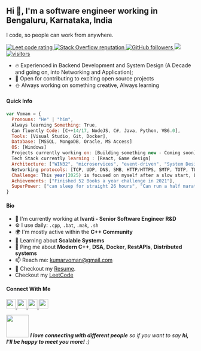 <!--
**kumarvoman/kumarvoman** is a ✨ _special_ ✨ repository because its `README.md` (this file) appears on your GitHub profile.

--->


## Hi 👋, I'm a software engineer working in Bengaluru, Karnataka, India
I code, so people can work from anywhere.
<p align="left">
  <a href="https://leetcode.com/kumarvoman/">
    <img src="https://cp-logo.vercel.app/leetcode/sudiptob2" alt="Leet code rating" />
  </a>
  <!------
  <a href="https://hackerrank.com/profile/kumarvoman">
    <img src="https://raw.githubusercontent.com/kumarvoman/hackerrank-stats/main/output/rating.svg" alt="Hackerrank code rating" />
  </a>
-->
  <a href="[https://stackoverflow.com/users/5921662/sudipto](https://stackoverflow.com/users/7059433/voman-kumar)">
    <img alt="Stack Overflow reputation" src="https://img.shields.io/stackexchange/stackoverflow/r/5921662?color=orange&label=reputation&logo=stackoverflow">
  </a>
  <a href="https://github.com/kumarvoman?tab=followers">
    <img alt="GitHub followers" src="https://img.shields.io/github/followers/sudiptob2?color=green&logo=github">
  </a>

  <a href="https://github.com/milaan9/milaan9/pulse" alt="Activity">
      <img src="https://img.shields.io/github/commit-activity/m/kumarvoman/kumarvoman" />
  </a>

  <a href="https://github.com/kumarvoman/">
    <img src="https://komarev.com/ghpvc/?username=sudiptob2" alt="visitors" />
  </a>

</p>


<!--
- ✨ Contributing to [LoadBalancer](https://github.com/chkware/cli);
-->
- :fire: Experienced in Backend Development and System Design (A Decade and going on, into Networking and Application);
- :calendar: Open for contributing to exciting open source projects
- ⛄ Always working on something creative, Always learning

#### Quick Info

```javascript
var Voman = {
  Pronouns: "He" | "him",
  Always learning Something: True,
  Can fluently Code: [C++14/17, NodeJS, C#, Java, Python, VB6.0],
  Tools: [Visual Studio, Git, Docker],
  Database: [MSSQL, MongoDB, Oracle, MS Access]
  OS: [Windows]
  Projects currently working on: [Building something new - Coming soon]
  Tech Stack currently learning : [React, Game design]
  Architecture: ["WIN32", "microservices", "event-driven", "System Design", "ZTNA"],
  Networking protocols: [TCP, UDP, DNS, SMB, HTTP/HTTPS, SMTP, TOTP, TLS]
  Challenge: This year(2025) is focused on myself after a slow start, Learning Calisthenics, and Preparing for a full marathon.
  Achievements: ["Finished 52 Books a year challenge in 2021"],
  SuperPower: ["can sleep for straight 26 hours", "Can run a half marathon any day"]
}
```

#### Bio

- 🏢 I'm currently working at **Ivanti - Senior Software Engineer R&D**
- ⚙️ I use daily: `.cpp`, `.bat`, `.mak`, `.sh`
- 🌍 I'm mostly active within the **C++ Community**
- 🌱 Learning about **Scalable Systems**
- 💬 Ping me about **Modern C++**, **DSA**, **Docker**, **RestAPIs**, **Distributed systems**
- 📫 Reach me: kumarvoman@gmail.com
- 📝 Checkout my [Resume](files/VomanKumar-CppCoder.pdf).
- Checkout my [LeetCode](https://leetcode.com/kumarvoman/)


<!--
#### Development Stuffs:

<b>⚡ Github Stats</b>
<p float="left">
<img height="180em" src="https://github-readme-stats.vercel.app/api?theme=dark&username=kumarvoman&show_icons=true&hide_border=true&&count_private=true&include_all_commits=true" /> 
<img height="180em" src="https://github-readme-stats.vercel.app/api/top-langs/?theme=dark&username=kumarvoman&show_icons=true&hide_border=true&layout=compact&langs_count=8"/>
 <img align="center" src="https://github-readme-streak-stats.herokuapp.com/?theme=dark&user=kumarvoman&" alt="kumarvoman" />
</p>
<img src="https://cr-skills-chart-widget.azurewebsites.net/api/api?username=kumarvoman"/> <br/>
<b>&#128200; Competitive Programming</b>
<p float="left">
<img height="273em" src="files/hackerrank.jpeg" />
<img height="273em" src="https://leetcard.jacoblin.cool/kumarvoman?theme=dark&font=Karma&ext=contest" />
</p>
-->
#### Connect With Me

<p left="center">
<a href="https://twitter.com/vomankumar/">
  <img src="https://img.shields.io/badge/twitter-%231DA1F2.svg?&style=for-the-badge&logo=twitter&logoColor=white" height=25>
</a> 
<a href="https://www.linkedin.com/in/kumarvoman/">
  <img src="https://img.shields.io/badge/linkedin-%230077B5.svg?&style=for-the-badge&logo=linkedin&logoColor=white" height=25>
</a> 
<a href="https://www.facebook.com/voman.kumar/">
  <img src="https://img.shields.io/badge/Facebook-1877F2?style=for-the-badge&logo=facebook&logoColor=white" height=25>
</a>
<a href="https://medium.com/@vomankumar">
  <img src="https://img.shields.io/badge/Medium-12100E?style=for-the-badge&logo=medium&logoColor=white" height=25>
</a>
</p>

<img src="https://media.giphy.com/media/LnQjpWaON8nhr21vNW/giphy.gif" width="60"> <em><b>I love connecting with different people</b> so if you want to say <b>hi, I'll be happy to meet you more!</b> :)</em>
  
  <!--
  <a href="https://github.com/kumarvoman/Threadpool">
  <img align="center" src="https://github-readme-stats.vercel.app/api/pin/?username=kumarvoman&repo=Threadpool" />
</a>
<a href="https://github.com/anuraghazra/LoadBalancer">
  <img align="center" src="https://github-readme-stats.vercel.app/api/pin/?username=kumarvoman&repo=Loadbalancer" />
</a> 

Learning from : https://github.com/anuraghazra/github-readme-stats

-->

